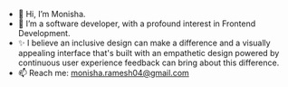 - 👋 Hi, I’m Monisha.
- 👀 I’m a software developer, with a profound interest in Frontend Development. 
- ✨ I believe an inclusive design can make a difference and a visually appealing interface that's built with an empathetic design powered by continuous user experience feedback can bring about this difference.
- 📫 Reach me: monisha.ramesh04@gmail.com

<!---
monisharamesh04/monisharamesh04 is a ✨ special ✨ repository because its `README.md` (this file) appears on your GitHub profile.
You can click the Preview link to take a look at your changes.
--->
